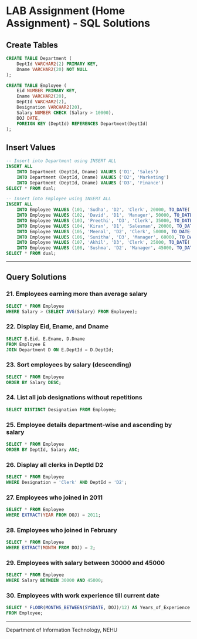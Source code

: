 
# LAB Assignment (Home Assignment) - SQL Solutions

## Create Tables

```sql
CREATE TABLE Department (
    DeptId VARCHAR2(2) PRIMARY KEY,
    Dname VARCHAR2(20) NOT NULL
);

CREATE TABLE Employee (
    Eid NUMBER PRIMARY KEY,
    Ename VARCHAR2(20),
    DeptId VARCHAR2(2),
    Designation VARCHAR2(20),
    Salary NUMBER CHECK (Salary > 10000),
    DOJ DATE,
    FOREIGN KEY (DeptId) REFERENCES Department(DeptId)
);
```

## Insert Values

```sql
-- Insert into Department using INSERT ALL
INSERT ALL
    INTO Department (DeptId, Dname) VALUES ('D1', 'Sales')
    INTO Department (DeptId, Dname) VALUES ('D2', 'Marketing')
    INTO Department (DeptId, Dname) VALUES ('D3', 'Finance')
SELECT * FROM dual;

-- Insert into Employee using INSERT ALL
INSERT ALL
    INTO Employee VALUES (101, 'Sudha', 'D2', 'Clerk', 20000, TO_DATE('01-Apr-2010', 'DD-Mon-YYYY'))
    INTO Employee VALUES (102, 'David', 'D1', 'Manager', 50000, TO_DATE('18-Feb-2018', 'DD-Mon-YYYY'))
    INTO Employee VALUES (103, 'Preethi', 'D3', 'Clerk', 35000, TO_DATE('13-Jun-2011', 'DD-Mon-YYYY'))
    INTO Employee VALUES (104, 'Kiran', 'D1', 'Salesman', 20000, TO_DATE('07-Mar-2014', 'DD-Mon-YYYY'))
    INTO Employee VALUES (105, 'Meenal', 'D2', 'Clerk', 50000, TO_DATE('09-Dec-2011', 'DD-Mon-YYYY'))
    INTO Employee VALUES (106, 'Sunitha', 'D3', 'Manager', 60000, TO_DATE('25-Sep-2018', 'DD-Mon-YYYY'))
    INTO Employee VALUES (107, 'Akhil', 'D3', 'Clerk', 25000, TO_DATE('14-Feb-2016', 'DD-Mon-YYYY'))
    INTO Employee VALUES (108, 'Sushma', 'D2', 'Manager', 45000, TO_DATE('31-Jan-2012', 'DD-Mon-YYYY'))
SELECT * FROM dual;
```

---

## Query Solutions

### 21. Employees earning more than average salary

```sql
SELECT * FROM Employee
WHERE Salary > (SELECT AVG(Salary) FROM Employee);
```

### 22. Display Eid, Ename, and Dname

```sql
SELECT E.Eid, E.Ename, D.Dname
FROM Employee E
JOIN Department D ON E.DeptId = D.DeptId;
```

### 23. Sort employees by salary (descending)

```sql
SELECT * FROM Employee
ORDER BY Salary DESC;
```

### 24. List all job designations without repetitions

```sql
SELECT DISTINCT Designation FROM Employee;
```

### 25. Employee details department-wise and ascending by salary

```sql
SELECT * FROM Employee
ORDER BY DeptId, Salary ASC;
```

### 26. Display all clerks in DeptId D2

```sql
SELECT * FROM Employee
WHERE Designation = 'Clerk' AND DeptId = 'D2';
```

### 27. Employees who joined in 2011

```sql
SELECT * FROM Employee
WHERE EXTRACT(YEAR FROM DOJ) = 2011;
```

### 28. Employees who joined in February

```sql
SELECT * FROM Employee
WHERE EXTRACT(MONTH FROM DOJ) = 2;
```

### 29. Employees with salary between 30000 and 45000

```sql
SELECT * FROM Employee
WHERE Salary BETWEEN 30000 AND 45000;
```

### 30. Employees with work experience till current date

```sql
SELECT * FLOOR(MONTHS_BETWEEN(SYSDATE, DOJ)/12) AS Years_of_Experience
FROM Employee;
```

---

Department of Information Technology, NEHU
